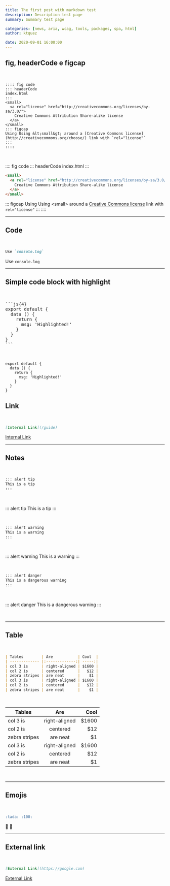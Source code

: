 ```yaml
---
title: The first post with markdown test
description: Description test page
summary: Summary test page

categories: [news, aria, wcag, tools, packages, spa, html]
author: ktquez

date: 2020-09-01 16:00:00
---
```


## fig, headerCode e figcap

<br>

```
:::: fig code
::: headerCode
index.html
:::
<small>
  <a rel="license" href="http://creativecommons.org/licenses/by-sa/3.0/">
    Creative Commons Attribution Share-alike license
  </a>
</small>
::: figcap
Using Using &lt;small&gt; around a [Creative Commons license](http://creativecommons.org/choose/) link with `rel="license"`
:::
::::
```

<br />

:::: fig code
::: headerCode
index.html
:::
```html
<small>
  <a rel="license" href="http://creativecommons.org/licenses/by-sa/3.0/">
    Creative Commons Attribution Share-alike license
  </a>
</small>
```
::: figcap
Using Using &lt;small&gt; around a [Creative Commons license](http://creativecommons.org/choose/) link with `rel="license"`
:::
::::

---

## Code

<br>

```md
Use `console.log`
```

Use `console.log`

---

## Simple code block with highlight

<br>

<pre>
```js{4}
export default {
  data () {
    return {
      msg: 'Highlighted!'
    }
  }
}
```
</pre>

<br>

```js{4}
export default {
  data () {
    return {
      msg: 'Highlighted!'
    }
  }
}
```

## Link

<br>

```md
[Internal Link](/guide)
```
[Internal Link](/guide)

---

## Notes

<br>

```md
::: alert tip
This is a tip
:::
```

<br>

::: alert tip
This is a tip
:::

<br>

```md
::: alert warning
This is a warning
:::
```

<br>

::: alert warning
This is a warning
:::

<br>

```md
::: alert danger
This is a dangerous warning
:::
```

<br>

::: alert danger
This is a dangerous warning
:::

<br>

---

## Table

<br>

```md
| Tables        | Are           | Cool  |
| ------------- |:-------------:| -----:|
| col 3 is      | right-aligned | $1600 |
| col 2 is      | centered      |   $12 |
| zebra stripes | are neat      |    $1 |
| col 3 is      | right-aligned | $1600 |
| col 2 is      | centered      |   $12 |
| zebra stripes | are neat      |    $1 |
```

<br>

| Tables        | Are           | Cool  |
| ------------- |:-------------:| -----:|
| col 3 is      | right-aligned | $1600 |
| col 2 is      | centered      |   $12 |
| zebra stripes | are neat      |    $1 |
| col 3 is      | right-aligned | $1600 |
| col 2 is      | centered      |   $12 |
| zebra stripes | are neat      |    $1 |

<br>

---

## Emojis

<br>

```md
:tada: :100:
```

:tada: :100:

---

## External link

<br>

```md
[External Link](https://google.com)
```

[External Link](https://google.com)
